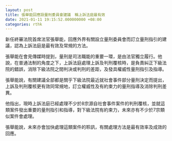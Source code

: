 ```yaml
---
layout: post
title: 張舉能回應設量刑委員會建議　稱上訴法庭最有效
date: 2021-01-11 19:15:52.000000000 +08:00
categories: rthk
---
```


新任終審法院首席法官張舉能，回應外界有關設立量刑委員會而訂立量刑指引的建議，認為上訴法庭是最有效及常規的方法。

張舉能在會見傳媒時提到，量刑是司法職能的重要一環，是由法官獨立履行。他說，在普通法制的角度之下，上訴法庭處理上訴及判刑覆核時，是負責糾正下級法院的錯誤，消除下級法院之間判決或判刑的差距，及發具權威性量刑指引及指導。

張舉能說，有關建議全部都是關乎下級法院最近就社會事件部分量刑決定而提出，上訴及判刑覆核更有效同常規地，訂立權威性及有約束力的量刑指導及消除判刑差異。

他指出，現時上訴法庭已經處理不少於8宗源自社會事件案件的判刑覆核，並就這類案件發出重要的量刑指引和指導，對下級法院有約束力，未來亦有不少於7宗類似案件會處理。

張舉能說，未來亦會加快處理這類案件的聆訊，有關處理方法是最有效率及成效的回應。
